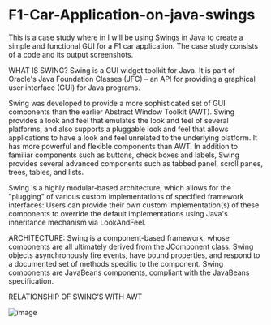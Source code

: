 # F1-Car-Application-on-java-swings
This is a case study where in I will be using Swings in Java to create a simple and functional GUI for a F1 car application. The case study consists of a code and its output screenshots.

WHAT IS SWING?
Swing is a GUI widget toolkit for Java. It is part of Oracle's Java Foundation Classes (JFC) – an API for providing a graphical user interface (GUI) for Java programs.

Swing was developed to provide a more sophisticated set of GUI components than the earlier Abstract Window Toolkit (AWT). Swing provides a look and feel that emulates the look and feel of several platforms, and also supports a pluggable look and feel that allows applications to have a look and feel unrelated to the underlying platform. It has more powerful and flexible components than AWT. In addition to familiar components such as buttons, check boxes and labels, Swing provides several advanced components such as tabbed panel, scroll panes, trees, tables, and lists.

Swing is a highly modular-based architecture, which allows for the "plugging" of various custom implementations of specified framework interfaces: Users can provide their own custom implementation(s) of these components to override the default implementations using Java's inheritance mechanism via LookAndFeel.

ARCHITECTURE:
Swing is a component-based framework, whose components are all ultimately derived from the JComponent class. Swing objects asynchronously fire events, have bound properties, and respond to a documented set of methods specific to the component. Swing components are JavaBeans components, compliant with the JavaBeans specification.

RELATIONSHIP OF SWING’S WITH AWT

![image](https://user-images.githubusercontent.com/118127168/235731815-c0e1b9dd-870f-4f4d-a1a9-03335c8a14cc.png)


